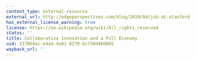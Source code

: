 ```yaml
---
content_type: external-resource
external_url: http://edgeperspectives.com/blog/2010/04/jsb-at-stanford-collaborative-innovation-and-a-pull-economy.html
has_external_license_warning: true
license: https://en.wikipedia.org/wiki/All_rights_reserved
status: ''
title: Collaborative Innovation and a Pull Economy
uid: 217064ac-e4a4-4a01-8270-bc730d48d885
wayback_url: ''
---
```

